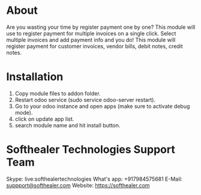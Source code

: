 About
============
Are you wasting your time by register payment one by one? This module will use to register payment for multiple invoices on a single click. Select multiple invoices and add payment info and you do! This module will register payment for customer invoices, vendor bills, debit notes, credit notes.


Installation
============
1) Copy module files to addon folder.
2) Restart odoo service (sudo service odoo-server restart).
3) Go to your odoo instance and open apps (make sure to activate debug mode).
4) click on update app list. 
5) search module name and hit install button.

Softhealer Technologies Support Team
=====================================
Skype: live:softhealertechnologies
What's app: +917984575681
E-Mail: suppport@softhealer.com
Website: https://softhealer.com
